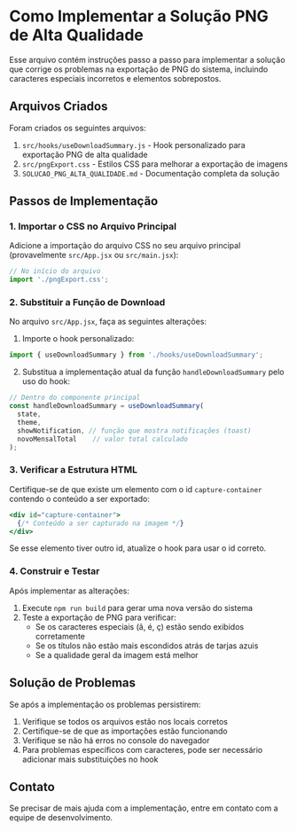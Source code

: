 # Como Implementar a Solução PNG de Alta Qualidade

Esse arquivo contém instruções passo a passo para implementar a solução que corrige os problemas na exportação de PNG do sistema, incluindo caracteres especiais incorretos e elementos sobrepostos.

## Arquivos Criados

Foram criados os seguintes arquivos:

1. `src/hooks/useDownloadSummary.js` - Hook personalizado para exportação PNG de alta qualidade
2. `src/pngExport.css` - Estilos CSS para melhorar a exportação de imagens
3. `SOLUCAO_PNG_ALTA_QUALIDADE.md` - Documentação completa da solução

## Passos de Implementação

### 1. Importar o CSS no Arquivo Principal

Adicione a importação do arquivo CSS no seu arquivo principal (provavelmente `src/App.jsx` ou `src/main.jsx`):

```jsx
// No início do arquivo
import './pngExport.css';
```

### 2. Substituir a Função de Download

No arquivo `src/App.jsx`, faça as seguintes alterações:

1. Importe o hook personalizado:
```jsx
import { useDownloadSummary } from './hooks/useDownloadSummary';
```

2. Substitua a implementação atual da função `handleDownloadSummary` pelo uso do hook:
```jsx
// Dentro do componente principal
const handleDownloadSummary = useDownloadSummary(
  state,
  theme,
  showNotification, // função que mostra notificações (toast)
  novoMensalTotal    // valor total calculado
);
```

### 3. Verificar a Estrutura HTML

Certifique-se de que existe um elemento com o id `capture-container` contendo o conteúdo a ser exportado:

```jsx
<div id="capture-container">
  {/* Conteúdo a ser capturado na imagem */}
</div>
```

Se esse elemento tiver outro id, atualize o hook para usar o id correto.

### 4. Construir e Testar

Após implementar as alterações:

1. Execute `npm run build` para gerar uma nova versão do sistema
2. Teste a exportação de PNG para verificar:
   - Se os caracteres especiais (ã, é, ç) estão sendo exibidos corretamente
   - Se os títulos não estão mais escondidos atrás de tarjas azuis
   - Se a qualidade geral da imagem está melhor

## Solução de Problemas

Se após a implementação os problemas persistirem:

1. Verifique se todos os arquivos estão nos locais corretos
2. Certifique-se de que as importações estão funcionando
3. Verifique se não há erros no console do navegador
4. Para problemas específicos com caracteres, pode ser necessário adicionar mais substituições no hook

## Contato

Se precisar de mais ajuda com a implementação, entre em contato com a equipe de desenvolvimento.
